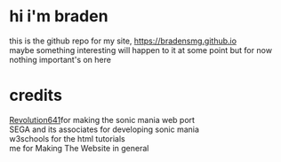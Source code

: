 # hi i'm braden
this is the github repo for my site, https://bradensmg.github.io<br>maybe something interesting will happen to it at some point but for now nothing important's on here<br>
# credits<br>
<a href="https://github.com/Revolution641/Sonic-Mania-Web-">Revolution641</a>for making the sonic mania web port<br>SEGA and its associates for developing sonic mania<br>w3schools for the html tutorials<br>me for Making The Website in general
